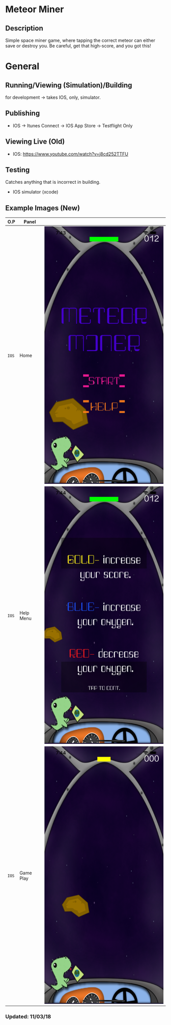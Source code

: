 # Meteor Miner
## Description
Simple space miner game, where tapping the correct meteor can either save or destroy you. Be careful, get that high-score, and you got this!

# General
## Running/Viewing (Simulation)/Building
for development -> takes IOS, only, simulator.

## Publishing
- IOS -> Itunes Connect -> IOS App Store -> Testflight Only

## Viewing Live (Old)
- IOS: https://www.youtube.com/watch?v=j8cd252TTFU

## Testing
Catches anything that is incorrect in building.
- IOS simulator (xcode)

## Example Images (New)
| O.P | Panel | |
| --- | --- | --- |
| `IOS` | Home | ![MeteorMiner-preview-page](public/images/preview_images/MeteorMiner-preview-6.5iphone1.png) |
| `IOS` | Help Menu | ![MeteorMiner-preview-page](public/images/preview_images/MeteorMiner-instructions-preview-6.5iphone2.png) |
| `IOS` | Game Play | ![MeteorMiner-game-page](public/images/preview_images/MeteorMiner-game-preview-6.5iphone3.png) |

### Updated: 11/03/18
